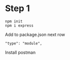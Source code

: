 # Step 1

```
npm init
npm i express 
```

Add to package.json next row
```
"type": "module",
```

Install postman